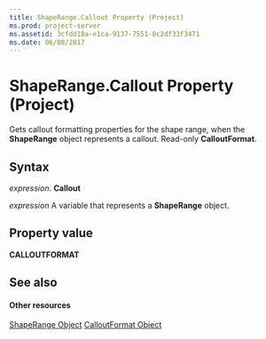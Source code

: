 ```yaml
---
title: ShapeRange.Callout Property (Project)
ms.prod: project-server
ms.assetid: 3cfdd18a-e1ca-9137-7551-0c2df33f3471
ms.date: 06/08/2017
---
```



# ShapeRange.Callout Property (Project)
Gets callout formatting properties for the shape range, when the  **ShapeRange** object represents a callout. Read-only **CalloutFormat**.

## Syntax

 _expression_. **Callout**

 _expression_ A variable that represents a **ShapeRange** object.


## Property value

 **CALLOUTFORMAT**


## See also


#### Other resources


[ShapeRange Object](Project.shaperange.md)
[CalloutFormat Object](http://msdn.microsoft.com/en-us/library/office/ff839772%28v=office.15%29)

